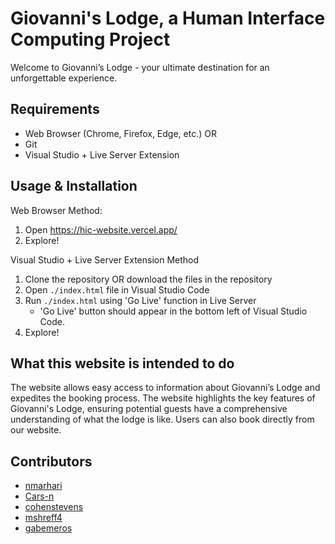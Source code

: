 # Giovanni's Lodge, a Human Interface Computing Project

Welcome to Giovanni’s Lodge - your ultimate destination for an unforgettable experience.

## Requirements

- Web Browser (Chrome, Firefox, Edge, etc.)
OR
- Git
- Visual Studio + Live Server Extension

## Usage & Installation

Web Browser Method:
1. Open https://hic-website.vercel.app/
2. Explore!

Visual Studio + Live Server Extension Method
1. Clone the repository OR download the files in the repository
2. Open `./index.html` file in Visual Studio Code
3. Run `./index.html` using 'Go Live' function in Live Server
    - 'Go Live' button should appear in the bottom left of Visual Studio Code.
4. Explore!

## What this website is intended to do
The website allows easy access to information about Giovanni’s Lodge and expedites the booking process. The website highlights the key features of Giovanni's Lodge, ensuring potential guests have a comprehensive understanding of what the lodge is like. Users can also book directly from our website.

## Contributors
- [nmarhari](https://github.com/nmarhari)
- [Cars-n](https://github.com/Cars-n)
- [cohenstevens](https://github.com/cohenstevens)
- [mshreff4](https://github.com/mshreff4)
- [gabemeros](https://github.com/gabemeros)